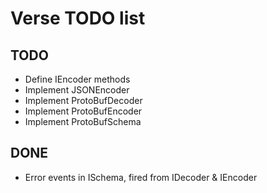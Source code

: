 Verse TODO list
===============

TODO
----

- Define IEncoder methods
- Implement JSONEncoder
- Implement ProtoBufDecoder
- Implement ProtoBufEncoder
- Implement ProtoBufSchema

DONE
----

- Error events in ISchema, fired from IDecoder & IEncoder
